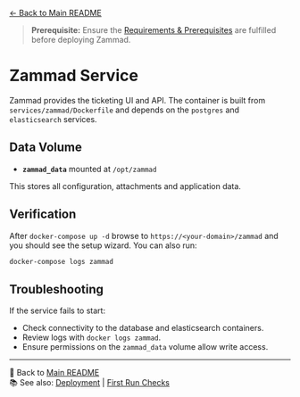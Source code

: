 [← Back to Main README](../README.md)

> **Prerequisite:** Ensure the [Requirements & Prerequisites](../README.md#-requirements--prerequisites) are fulfilled before deploying Zammad.

# Zammad Service

Zammad provides the ticketing UI and API. The container is built from `services/zammad/Dockerfile` and depends on the `postgres` and `elasticsearch` services.

## Data Volume

- **`zammad_data`** mounted at `/opt/zammad`

This stores all configuration, attachments and application data.

## Verification

After `docker-compose up -d` browse to `https://<your-domain>/zammad` and you should see the setup wizard. You can also run:

```bash
docker-compose logs zammad
```

## Troubleshooting

If the service fails to start:
- Check connectivity to the database and elasticsearch containers.
- Review logs with `docker logs zammad`.
- Ensure permissions on the `zammad_data` volume allow write access.

---
🔗 Back to [Main README](../README.md)  
📚 See also: [Deployment](deployment.md) | [First Run Checks](first-run-checks.md)
